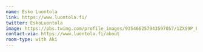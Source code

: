 ```yaml
---
name: Esko Luontola
link: https://www.luontola.fi/
twitter: EskoLuontola
image: https://pbs.twimg.com/profile_images/935466257943597057/1ZXS9P_P_400x400.jpg
contact-via: https://www.luontola.fi/about
room-type: with Aki
---
```

